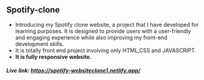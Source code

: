 ## Spotify-clone
- Introducing my Spotify clone website, a project that I have developed for learning purposes. It is designed to provide users with a user-friendly and engaging experience while also improving my front-end development skills.
- It is totally front end project involving only HTML,CSS and JAVASCRIPT. 
- **It is fully responsive website.**

##### Live link: https://spotify-websiteclone1.netlify.app/
